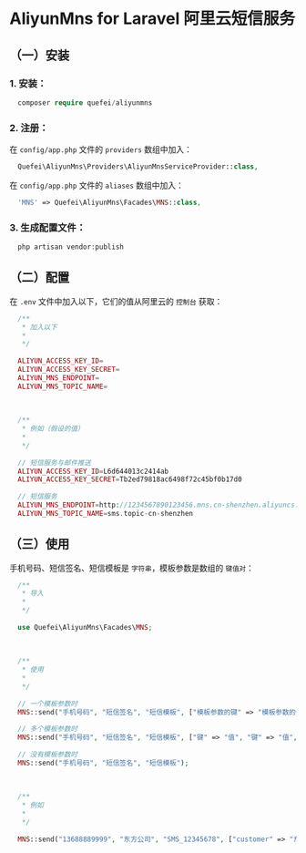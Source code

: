 # AliyunMns for Laravel 阿里云短信服务




## （一）安装



### 1. 安装：


```php
  composer require quefei/aliyunmns
```



### 2. 注册：


在 `config/app.php` 文件的 `providers` 数组中加入：

```php
  Quefei\AliyunMns\Providers\AliyunMnsServiceProvider::class,
```


在 `config/app.php` 文件的 `aliases` 数组中加入：

```php
  'MNS' => Quefei\AliyunMns\Facades\MNS::class,
```



### 3. 生成配置文件：


```php
  php artisan vendor:publish
```




## （二）配置



在 `.env` 文件中加入以下，它们的值从阿里云的 `控制台` 获取：

```php
  /**
   * 加入以下
   * 
   */
   
  ALIYUN_ACCESS_KEY_ID=
  ALIYUN_ACCESS_KEY_SECRET=
  ALIYUN_MNS_ENDPOINT=
  ALIYUN_MNS_TOPIC_NAME=
  
  
  
  /**
   * 例如（假设的值）
   * 
   */
   
  // 短信服务与邮件推送
  ALIYUN_ACCESS_KEY_ID=L6d644013c2414ab                                        // Access Key ID
  ALIYUN_ACCESS_KEY_SECRET=Tb2ed79818ac6498f72c45bf0b17d0                      // Access Key Secret
  
  // 短信服务
  ALIYUN_MNS_ENDPOINT=http://1234567890123456.mns.cn-shenzhen.aliyuncs.com     // Mns Endpoint
  ALIYUN_MNS_TOPIC_NAME=sms.topic-cn-shenzhen                                  // 主题名称
```




## （三）使用



手机号码、短信签名、短信模板是 `字符串`，模板参数是数组的 `键值对`：

```php
  /**
   * 导入
   *
   */
   
  use Quefei\AliyunMns\Facades\MNS;
  
  
  
  /**
   * 使用
   *
   */
   
  // 一个模板参数时
  MNS::send("手机号码", "短信签名", "短信模板", ["模板参数的键" => "模板参数的值"]);
  
  // 多个模板参数时
  MNS::send("手机号码", "短信签名", "短信模板", ["键" => "值", "键" => "值", "键" => "值"]);
  
  // 没有模板参数时
  MNS::send("手机号码", "短信签名", "短信模板");
  
  
  
  /**
   * 例如
   *
   */
  
  MNS::send("13688889999", "东方公司", "SMS_12345678", ["customer" => "东方用户"]);
```

